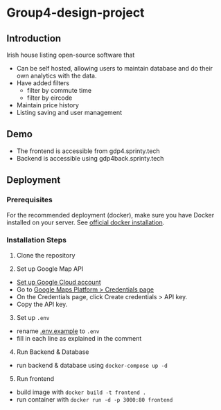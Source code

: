 # Group4-design-project
## Introduction 
Irish house listing open-source software that
- Can be self hosted, allowing users to maintain database and do their own analytics with the data.
- Have added filters
    - filter by commute time
    - filter by eircode
- Maintain price history
- Listing saving and user management

## Demo
- The frontend is accessible from gdp4.sprinty.tech
- Backend is accessible using gdp4back.sprinty.tech

## Deployment

### Prerequisites
For the recommended deployment (docker), make sure you have Docker installed on your server. See [official docker installation](https://docs.docker.com/engine/install/).

### Installation Steps
1. Clone the repository

2. Set up Google Map API
- [Set up Google Cloud account](https://developers.google.com/maps/documentation/javascript/cloud-setup)
- Go to [Google Maps Platform > Credentials page](https://console.cloud.google.com/project/_/google/maps-apis/credentials?utm_source=Docs_CreateAPIKey&utm_content=Docs_maps-backend)
- On the Credentials page, click Create credentials > API key.
- Copy the API key.

3. Set up `.env`
- rename [.env.example](https://github.com/AllanNastin/Group4-design-project/blob/main/backend/.env.example) to `.env`
- fill in each line as explained in the comment

4. Run Backend & Database
- run backend & database using `docker-compose up -d`

5. Run frontend
- build image with `docker build -t frontend .`
- run container with `docker run -d -p 3000:80 frontend`

